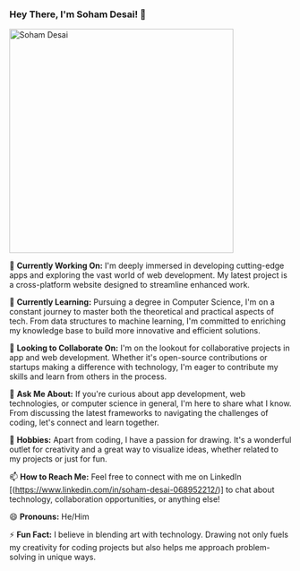 ### Hey There, I'm Soham Desai! 👋
<img src="https://github.com/desaisoham0/desaisoham0/assets/146281556/ffe40821-1679-41bd-958e-fd7774be84e0" width="400" alt="Soham Desai">

🔭 **Currently Working On:** I'm deeply immersed in developing cutting-edge apps and exploring the vast world of web development. My latest project is a cross-platform website designed to streamline enhanced work.

🌱 **Currently Learning:** Pursuing a degree in Computer Science, I'm on a constant journey to master both the theoretical and practical aspects of tech. From data structures to machine learning, I'm committed to enriching my knowledge base to build more innovative and efficient solutions.

👯 **Looking to Collaborate On:** I'm on the lookout for collaborative projects in app and web development. Whether it's open-source contributions or startups making a difference with technology, I'm eager to contribute my skills and learn from others in the process.

💬 **Ask Me About:** If you're curious about app development, web technologies, or computer science in general, I'm here to share what I know. From discussing the latest frameworks to navigating the challenges of coding, let's connect and learn together.

🎨 **Hobbies:** Apart from coding, I have a passion for drawing. It's a wonderful outlet for creativity and a great way to visualize ideas, whether related to my projects or just for fun.

📫 **How to Reach Me:** Feel free to connect with me on LinkedIn [(https://www.linkedin.com/in/soham-desai-068952212/)] to chat about technology, collaboration opportunities, or anything else!

😄 **Pronouns:** He/Him

⚡ **Fun Fact:** I believe in blending art with technology. Drawing not only fuels my creativity for coding projects but also helps me approach problem-solving in unique ways.
